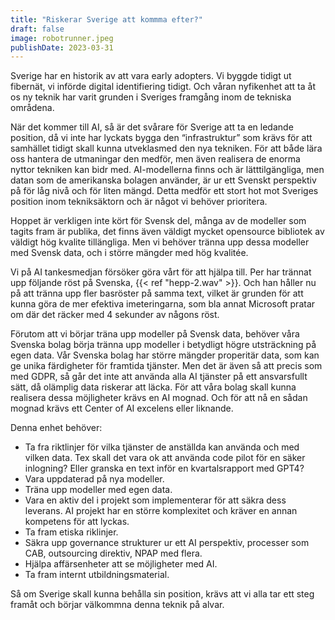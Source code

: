 ```yaml
---
title: "Riskerar Sverige att kommma efter?"
draft: false
image: robotrunner.jpeg
publishDate: 2023-03-31
---
```


Sverige har en historik av att vara early adopters. Vi byggde tidigt ut fibernät, vi införde digital identifiering tidigt. Och våran nyfikenhet att ta åt os ny teknik har varit grunden i Sveriges framgång inom de tekniska områdena.

När det kommer till AI, så är det svårare för Sverige att ta en ledande position, då vi inte har lyckats bygga den “infrastruktur” som krävs för att samhället tidigt skall kunna utveklasmed den nya tekniken. För att både lära oss hantera de utmaningar den medför, men även realisera de enorma nyttor tekniken kan bidr med. AI-modellerna finns och är lätttilgängliga, men datan som de amerikanska bolagen använder, är ur ett Svenskt perspektiv på för låg nivå och för liten mängd. Detta medför ett stort hot mot Sveriges position inom tekniksäktorn och är något vi behöver prioritera. 

Hoppet är verkligen inte kört för Svensk del, många av de modeller som tagits fram är publika, det finns även väldigt mycket opensource bibliotek av väldigt hög kvalite tillängliga. Men vi behöver tränna upp dessa modeller med Svensk data, och i större mängder med hög kvalitée. 

Vi på AI tankesmedjan försöker göra vårt för att hjälpa till. Per har trännat upp följande röst på Svenska, {{< ref "hepp-2.wav" >}}. Och han håller nu på att tränna upp fler basröster på samma text, vilket är grunden för att kunna göra de mer efektiva imeteringarna, som bla annat Microsoft pratar om där det räcker med 4 sekunder av någons röst. 

Förutom att vi börjar träna upp modeller på Svensk data, behöver våra Svenska bolag börja tränna upp modeller i betydligt högre utsträckning på egen data. Vår Svenska bolag har större mängder properitär data, som kan ge unika färdigheter för framtida tjänster. Men det är även så att precis som med GDPR, så går det inte att använda alla AI tjänster på ett ansvarsfullt sätt, då olämplig data riskerar att läcka. För att våra bolag skall kunna realisera dessa möjligheter krävs en AI mognad. Och för att nå en sådan mognad krävs ett Center of AI excelens eller liknande. 

Denna enhet behöver:
* Ta fra riktlinjer för vilka tjänster de anställda kan använda och med vilken data. Tex skall det vara ok att använda code pilot för en säker inlogning? Eller granska en text inför en kvartalsrapport med GPT4?
* Vara uppdaterad på nya modeller. 
* Träna upp modeller med egen data.
* Vara en aktiv del i projekt som implementerar för att säkra dess leverans. AI projekt har en större komplexitet och kräver en annan kompetens för att lyckas.
* Ta fram etiska riklinjer.
* Säkra upp governance strukturer  ur ett AI perspektiv, processer som CAB, outsourcing direktiv, NPAP med flera.
* Hjälpa affärsenheter att se möjligheter med AI.
* Ta fram internt utbildningsmaterial.

Så om Sverige skall kunna behålla sin position, krävs att vi alla tar ett steg framåt och börjar välkommna denna teknik på alvar.


